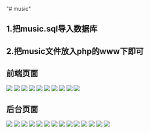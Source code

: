 "# music" 
## 1.把music.sql导入数据库
## 2.把music文件放入php的www下即可

## 前端页面
![](http://ou36fnayx.bkt.clouddn.com/%E5%89%8D%E7%AB%AF%E9%A6%96%E9%A1%B5.png)
![](http://ou36fnayx.bkt.clouddn.com/%E5%88%86%E4%BA%AB%E5%9C%88.png)
![](http://ou36fnayx.bkt.clouddn.com/%E6%9C%9F%E5%88%8A.png)
![](http://ou36fnayx.bkt.clouddn.com/%E7%A7%AF%E5%88%86.png)
![](http://ou36fnayx.bkt.clouddn.com/%E4%B8%8A%E4%BC%A0.png)
![](http://ou36fnayx.bkt.clouddn.com/%E6%88%91%E7%9A%84%E9%A1%B5%E9%9D%A2.png)
![](http://ou36fnayx.bkt.clouddn.com/%E5%BF%98%E8%AE%B0%E5%AF%86%E7%A0%81.png)
![](http://ou36fnayx.bkt.clouddn.com/%E6%B3%A8%E5%86%8C.png)
![](http://ou36fnayx.bkt.clouddn.com/%E5%88%86%E4%BA%AB%E5%9C%882.png)
![](http://ou36fnayx.bkt.clouddn.com/%E6%9C%9F%E5%88%8A2.png)


## 后台页面
![](http://ou36fnayx.bkt.clouddn.com/start.png)
![](http://ou36fnayx.bkt.clouddn.com/%E7%94%A8%E6%88%B7.png)
![](http://ou36fnayx.bkt.clouddn.com/%E7%AE%A1%E7%90%86%E5%91%98.png)
![](http://ou36fnayx.bkt.clouddn.com/%E6%96%87%E7%AB%A0%E5%88%97%E8%A1%A8.png)
![](http://ou36fnayx.bkt.clouddn.com/%E6%B7%BB%E5%8A%A0%E6%96%87%E7%AB%A0.png)
![](http://ou36fnayx.bkt.clouddn.com/%E5%AE%A1%E6%A0%B8%E6%96%87%E7%AB%A0.png)
![](http://ou36fnayx.bkt.clouddn.com/%E5%AE%A1%E6%A0%B8%E6%96%87%E7%AB%A0open.png)
![](http://ou36fnayx.bkt.clouddn.com/%E5%AE%A1%E6%A0%B8%E9%82%AE%E4%BB%B6.png)
![](http://ou36fnayx.bkt.clouddn.com/%E7%A7%AF%E5%88%86%E5%85%91%E6%8D%A2.png)
![](http://ou36fnayx.bkt.clouddn.com/%E5%85%91%E6%8D%A2%E7%AE%A1%E7%90%86.png)
![](http://ou36fnayx.bkt.clouddn.com/%E8%AF%84%E8%AE%BA%E7%AE%A1%E7%90%86.png)
![](http://ou36fnayx.bkt.clouddn.com/%E6%B7%BB%E5%8A%A0%E5%95%86%E5%93%81.png)
![](http://ou36fnayx.bkt.clouddn.com/%E6%84%8F%E8%A7%81%E5%8F%8D%E9%A6%88.png)
![](http://ou36fnayx.bkt.clouddn.com/%E5%BB%BA%E8%AE%AE%E5%8F%8D%E9%A6%88%E9%82%AE%E4%BB%B6.png)

